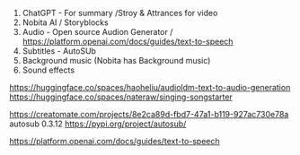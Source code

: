1) ChatGPT - For summary /Stroy & Attrances for video
2) Nobita AI / Storyblocks
4) Audio - Open source Audion Generator / https://platform.openai.com/docs/guides/text-to-speech
5) Subtitles - AutoSUb
6) Background music (Nobita has Background music)
7) Sound effects

https://huggingface.co/spaces/haoheliu/audioldm-text-to-audio-generation
https://huggingface.co/spaces/nateraw/singing-songstarter


https://creatomate.com/projects/8e2ca89d-fbd7-47a1-b119-927ac730e78a
autosub 0.3.12 https://pypi.org/project/autosub/

https://platform.openai.com/docs/guides/text-to-speech
